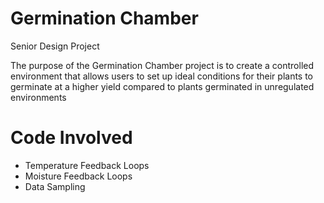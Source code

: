 # Germination Chamber
 Senior Design Project
 
The purpose of the Germination Chamber project is to create a controlled environment that allows users to set up ideal conditions for their plants to germinate at a higher yield compared to plants germinated in unregulated environments

# Code Involved
* Temperature Feedback Loops
* Moisture Feedback Loops
* Data Sampling
